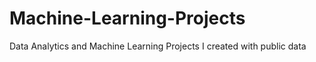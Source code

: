 # Machine-Learning-Projects
Data Analytics and Machine Learning Projects I created with public data
